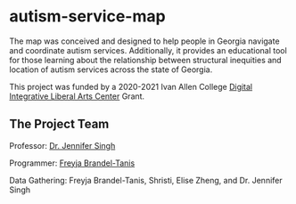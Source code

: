# autism-service-map
The map was conceived and designed to help people in Georgia navigate and coordinate autism services. Additionally, it provides an educational tool for those learning about the relationship between structural inequities and location of autism services across the state of Georgia.

This project was funded by a 2020-2021 Ivan Allen College [Digital Integrative Liberal Arts Center](https://dilac.iac.gatech.edu/) Grant.

## The Project Team

Professor: [Dr. Jennifer Singh](https://hsoc.gatech.edu/people/person/jennifer-singh)

Programmer: [Freyja Brandel-Tanis](https://freyjabt.me)

Data Gathering: Freyja Brandel-Tanis, Shristi, Elise Zheng, and Dr. Jennifer Singh 


